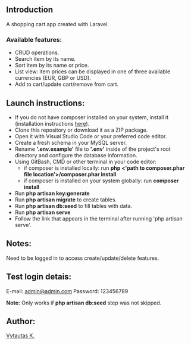 ## Introduction

A shopping cart app created with Laravel.

### Available features:

-   CRUD operations.
-   Search item by its name.
-   Sort item by its name or price.
-   List view: item prices can be displayed in one of three available currencies (EUR, GBP or USD).
-   Add to cart/update cart/remove from cart.

## Launch instructions:

-   If you do not have composer installed on your system, install it (installation instructions [here](https://getcomposer.org/download)).
-   Clone this repository or download it as a ZIP package.
-   Open it with Visual Studio Code or your preferred code editor.
-   Create a fresh schema in your MySQL server.
-   Rename **'.env.example'** file to **'.env'** inside of the project's root directory and configure the database information.
-   Using GitBash, CMD or other terminal in your code editor:
    -   if composer is installed locally: run **php <'path to composer.phar file location'>/composer.phar install**
    -   if composer is installed on your system globally: run **composer install**
-   Run **php artisan key:generate**
-   Run **php artisan migrate** to create tables.
-   Run **php artisan db:seed** to fill tables with data.
-   Run **php artisan serve**
-   Follow the link that appears in the terminal after running 'php artisan serve'.

## Notes:

Need to be logged in to access create/update/delete features.

## Test login detais:

E-mail: admin@admin.com
Password: 123456789

**Note:** Only works if **php artisan db:seed** step was not skipped.

## Author:

[Vytautas K.](https://github.com/VytautasKaz)
